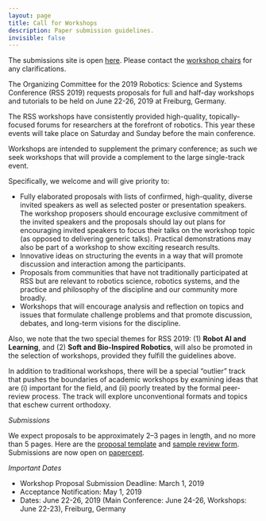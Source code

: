 ```yaml
---
layout: page
title: Call for Workshops
description: Paper submission guidelines.
invisible: false
---
```


<p class="message">
The submissions site is open <a href="https://ras.papercept.net/conferences/scripts/start.pl">here</a>.
Please contact the <a href="{{site.baseurl}}/committees/organizers/">workshop chairs</a>
 for any clarifications.
</p>

The Organizing Committee for the 2019 Robotics: Science and Systems Conference (RSS 2019) requests proposals for full and half-day workshops and tutorials to be held on June 22-26, 2019 at Freiburg, Germany.

The RSS workshops have consistently provided high-quality, topically-focused forums for researchers at the forefront of robotics. This year these events will take place on Saturday and Sunday before the main conference.

Workshops are intended to supplement the primary conference; as such we seek workshops that will provide a complement to the large single-track event.

Specifically, we welcome and will give priority to:

* Fully elaborated proposals with lists of confirmed, high-quality, diverse invited speakers as well as selected poster or presentation speakers. The workshop proposers should encourage exclusive commitment of the invited speakers 
and the proposals should lay out plans for encouraging invited speakers to focus their talks on the workshop topic (as opposed to delivering generic talks). Practical demonstrations may also be part of a workshop to show exciting 
research results. 
* Innovative ideas on structuring the events in a way that will promote discussion and interaction among the participants. 
* Proposals from communities that have not traditionally participated at RSS but are 
relevant to robotics science, robotics systems, and the practice and philosophy of the discipline and our community more broadly. 
* Workshops that will encourage analysis and reflection on topics and issues that formulate 
challenge problems and that promote discussion, debates, and long-term visions for the discipline.

Also, we note that the two special themes for RSS 2019: (1) **Robot AI and Learning**, and (2) **Soft and Bio-Inspired Robotics**, will also be promoted in the selection of workshops, provided they fulfill the guidelines above.

In addition to traditional workshops, there will be a special “outlier” track that pushes the boundaries of academic workshops by examining ideas that are (i) important for the field, and (ii) poorly treated by the formal 
peer-review process. The track will explore unconventional formats and topics that eschew current orthodoxy.

*Submissions*

We expect proposals to be approximately 2–3 pages in length, and no more than 5 pages. Here are the [proposal template]({{site.baseurl}}/docs/RSS19-workshop-template.txt) and [sample review 
form]({{site.baseurl}}/docs/RSS19-workshop-review-form.txt). Submissions are now open on [papercept](https://ras.papercept.net/conferences/scripts/start.pl).

*Important Dates*

*  Workshop Proposal Submission Deadline: March 1, 2019
*  Acceptance Notification: May 1, 2019
*  Dates: June 22-26, 2019 (Main Conference: June 24-26, Workshops: June 22-23), Freiburg, Germany

